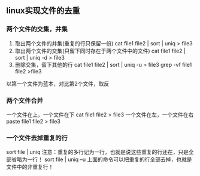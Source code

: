 ## linux实现文件的去重
### **两个文件的交集，并集**
1. 取出两个文件的并集(重复的行只保留一份)
cat file1 file2 | sort | uniq > file3
2. 取出两个文件的交集(只留下同时存在于两个文件中的文件)
cat file1 file2 | sort | uniq -d > file3
3. 删除交集，留下其他的行
cat file1 file2 | sort | uniq -u > file3
grep -vf file1 file2 >file3
以第一个文件为蓝本，对比第2个文件，取反
### **两个文件合并**
一个文件在上，一个文件在下
cat file1 file2 > file3
一个文件在左，一个文件在右
paste file1 file2 > file3

### **一个文件去掉重复的行**
sort file | uniq
注意：重复的多行记为一行，也就是说这些重复的行还在，只是全部省略为一行！
sort file | uniq –u
上面的命令可以把重复的行全部去掉，也就是文件中的非重复行！
